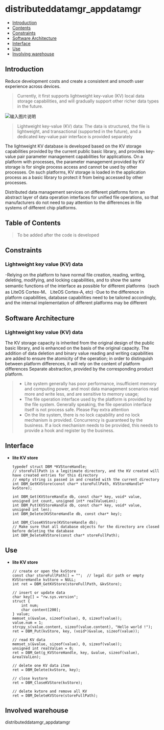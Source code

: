 # distributeddatamgr_appdatamgr

- [Introduction](#section11660541593)
- [Contents](#section1464106163817)
- [Constraints](#section1718733212019)
- [Software Architecture](#section159991817144514)
- [Interface](#section11510542164514)
- [Use](#section1685211117463)
- [Involving warehouse](#section10365113863719)

## Introduction<a name="section11660541593"></a>
Reduce development costs and create a consistent and smooth user experience across devices.

> Currently, it first supports lightweight key-value (KV) local data storage capabilities, and will gradually support other richer data types in the future.

![输入图片说明](https://images.gitee.com/uploads/images/2021/0422/200748_51a0cbd1_8046977.png "屏幕截图.png")

> Lightweight key-value (KV) data: The data is structured, the file is lightweight, and transactional (supported in the future), and a dedicated key-value pair interface is provided separately

The lightweight KV database is developed based on the KV storage capabilities provided by the current public basic library, and provides key-value pair parameter management capabilities for applications. On a platform with processes, the parameter management provided by KV storage is for single process access and cannot be used by other processes. On such platforms, KV storage is loaded in the application process as a basic library to protect it from being accessed by other processes.

Distributed data management services on different platforms form an abstract layer of data operation interfaces for unified file operations, so that manufacturers do not need to pay attention to the differences in file systems of different chip platforms.

## Table of Contents<a name="section1464106163817"></a>
> To be added after the code is developed

## Constraints<a name="section1718733212019"></a>
### Lightweight key value (KV) data
-Relying on the platform to have normal file creation, reading, writing, deleting, modifying, and locking capabilities, and to show the same semantic functions of the interface as possible for different platforms（such as LiteOS Cortex-M、 LiteOS Cortex-A, etc)
-Due to the difference in platform capabilities, database capabilities need to be tailored accordingly, and the internal implementation of different platforms may be different

## Software Architecture<a name="section159991817144514"></a>
### Lightweight key value (KV) data
The KV storage capacity is inherited from the original design of the public basic library, and is enhanced on the basis of the original capacity. The addition of data deletion and binary value reading and writing capabilities are added to ensure the atomicity of the operation; in order to distinguish between platform differences, it will rely on the content of platform differences Separate abstraction, provided by the corresponding product platform.
>- Lite system generally has poor performance, insufficient memory and computing power, and most data management scenarios read more and write less, and are sensitive to memory usage;
>- The file operation interface used by the platform is provided by the file system. Generally speaking, the file operation interface itself is not process safe. Please Pay extra attention
>- On the lite system, there is no lock capability and no lock mechanism is provided. Concurrency is guaranteed by the business. If a lock mechanism needs to be provided, this needs to provide a hook and register by the business.

## Interface<a name="section11510542164514"></a>
- **lite KV store**

    ```
    typedef struct DBM *KVStoreHandle;
    // storeFullPath is a legitimate directory, and the KV created will have created entries for this directory
    // empty string is passed in and created with the current directory
    int DBM_GetKVStore(const char* storeFullPath, KVStoreHandle* kvStore);
    
    int DBM_Get(KVStoreHandle db, const char* key, void* value, unsigned int count, unsigned int* realValueLen);
    int DBM_Put(KVStoreHandle db, const char* key, void* value, unsigned int len);
    int DBM_Delete(KVStoreHandle db, const char* key);
    
    int DBM_CloseKVStore(KVStoreHandle db);
    // Make sure that all database objects for the directory are closed before deleting the database
    int DBM_DeleteKVStore(const char* storeFullPath);

## Use <a name="section1685211117463"></a>
- **lite KV store**

    ```
    // create or open the kvStore
    const char storeFullPath[] = "";  // legal dir path or empty
    KVStoreHandle kvStore = NULL;
    int ret = DBM_GetKVStore(storeFullPath, &kvStore);
    
    // insert or update data
    char key[] = "rw.sys.version";
    struct {
        int num;
        char content[200];
    } value;
    memset_s(&value, sizeof(value), 0, sizeof(value));
    value.num = 1;
    strcpy_s(value.content, sizeof(value.content), "Hello world !");
    ret = DBM_Put(kvStore, key, (void*)&value, sizeof(value));
    
    // read KV data
    memset_s(&value, sizeof(value), 0, sizeof(value));
    unsigned int realValLen = 0;
    ret = DBM_Get(g_KVStoreHandle, key, &value, sizeof(value), &realValLen);
    
    // delete one KV data item
    ret = DBM_Delete(kvStore, key);
    
    // close kvstore
    ret = DBM_CloseKVStore(kvStore);
    
    // delete kvtore and remove all KV
    ret = DBM_DeleteKVStore(storeFullPath);
    
    ```

## Involved warehouse<a name="section10365113863719"></a>
distributeddatamgr_appdatamgr